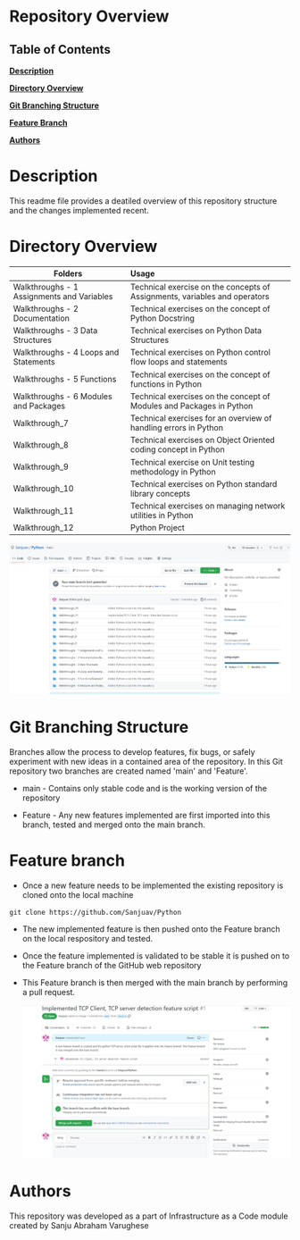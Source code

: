 # Repository Overview

 

## Table of Contents

**[Description](#description)**<br>

**[Directory Overview](#Directory-Overview)**<br>

**[Git Branching Structure](#Git-Branching-Structure)**<br>

**[Feature Branch](#feature-branch)**<br>

**[Authors](#authors)**<br>

 

# Description

This readme file provides a deatiled overview of this repository structure and the changes implemented recent.

 

# Directory Overview

| Folders   |      Usage      |
|----------| :---------------|
| Walkthroughs - 1 Assignments and Variables| Technical exercise on the concepts of Assignments, variables and operators
| Walkthroughs - 2 Documentation |  Technical exercises on the concept of Python Docstring
| Walkthroughs - 3 Data Structures | Technical exercises on Python Data Structures
| Walkthroughs - 4 Loops and Statements | Technical exercises on Python control flow loops and statements
| Walkthroughs - 5 Functions| Technical exercises on the concept of functions in Python
| Walkthroughs - 6 Modules and Packages | Technical exercises on the concept of Modules and Packages in Python
| Walkthrough_7 | Technical exercises for an overview of handling errors in Python
| Walkthrough_8 | Technical exercises on Object Oriented coding concept in Python
| Walkthrough_9 | Technical exercise on Unit testing methodology in Python
| Walkthrough_10 | Technical exercises on Python standard library concepts
| Walkthrough_11 | Technical exercises on managing network utilities in Python
| Walkthrough_12 | Python Project



 ![image.png](https://github.com/Sanjuav/Python/blob/10218d75b797d11a4aef9d5ccfecf19857c7e9c9/Documentation/Pythondirstructure.jpg)

# Git Branching Structure

Branches allow the process to develop features, fix bugs, or safely experiment with new ideas in a contained area of the repository. In this Git repository two branches are created named 'main' and 'Feature'.

- main - Contains only stable code and is the working version of the repository

- Feature - Any new features implemented are first imported into this branch, tested and merged onto the main branch.

 
 

# Feature branch
- Once a new feature needs to be implemented the existing repository is cloned onto the local machine

```
git clone https://github.com/Sanjuav/Python

```

- The new implemented feature is then pushed onto the Feature branch on the local respository and tested.
- Once the feature implemented is validated to be stable it is pushed on to the Feature branch of the GitHub web repository
- This Feature branch is then merged with the main branch by performing a pull request.

  ![image.png](https://github.com/Sanjuav/Python/blob/10218d75b797d11a4aef9d5ccfecf19857c7e9c9/Documentation/Featurebranch.jpg)

# Authors

 

This repository was developed as a part of Infrastructure as a Code module created by Sanju Abraham Varughese
